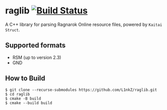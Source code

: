 # raglib [![Build Status](https://travis-ci.org/L1nkZ/raglib.svg?branch=master)](https://travis-ci.org/L1nkZ/raglib)

A C++ library for parsing Ragnarok Online resource files, powered by `Kaitai Struct`.

## Supported formats

* RSM (up to version 2.3)
* GND

## How to Build

```
$ git clone --recurse-submodules https://github.com/L1nkZ/raglib.git
$ cd raglib
$ cmake -B build
$ cmake --build build
```
